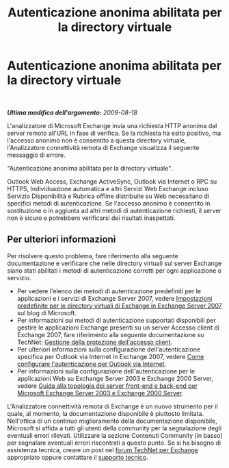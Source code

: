 ﻿---
title: Autenticazione anonima abilitata per la directory virtuale
TOCTitle: Autenticazione anonima abilitata per la directory virtuale
ms:assetid: ed0d4b63-43b8-4a06-bb01-ee7ec1fd9650
ms:mtpsurl: https://technet.microsoft.com/it-it/library/Dd439395(v=EXCHG.80)
ms:contentKeyID: 27341611
ms.date: 10/25/2013
mtps_version: v=EXCHG.80
_tocRel: dd439364(v=exchg.80)/toc.json
ms.translationtype: HT
---

# Autenticazione anonima abilitata per la directory virtuale

 

_**Ultima modifica dell'argomento:** 2009-08-18_

L'analizzatore di Microsoft Exchange invia una richiesta HTTP anonima dal server remoto all'URL in fase di verifica. Se la richiesta ha esito positivo, ma l'accesso anonimo non è consentito a questa directory virtuale, l'Analizzatore connettività remota di Exchange visualizza il seguente messaggio di errore.

"Autenticazione anonima abilitata per la directory virtuale".

Outlook Web Access, Exchange ActiveSync, Outlook via Internet o RPC su HTTPS, Individuazione automatica e altri Servizi Web Exchange incluso Servizio Disponibilità e Rubrica offline distribuite su Web necessitano di specifici metodi di autenticazione. Se l'accesso anonimo è consentito in sostituzione o in aggiunta ad altri metodi di autenticazione richiesti, il server non è sicuro e potrebbero verificarsi dei risultati inaspettati.

## Per ulteriori informazioni

Per risolvere questo problema, fare riferimento alla seguente documentazione e verificare che nelle directory virtuali sul server Exchange siano stati abilitati i metodi di autenticazione corretti per ogni applicazione o servizio.

  - Per vedere l'elenco dei metodi di autenticazione predefiniti per le applicazioni e i servizi di Exchange Server 2007, vedere [Impostazioni predefinite per le directory virtuali di Exchange in Exchange Server 2007](http://go.microsoft.com/fwlink/?linkid=161402) sul blog di Microsoft.  
  - Per informazioni sui metodi di autenticazione supportati disponibili per gestire le applicazioni Exchange presenti su un server Accesso client di Exchange 2007, fare riferimento alla seguente documentazione su TechNet: [Gestione della protezione dell'accesso client](http://go.microsoft.com/fwlink/?linkid=100585).  
  - Per ulteriori informazioni sulla configurazione dell'autenticazione specifica per Outlook via Internet in Exchange 2007, vedere [Come configurare l'autenticazione per Outlook via Internet](http://go.microsoft.com/fwlink/?linkid=161403).  
  - Per informazioni sulla configurazione dell'autenticazione per le applicazioni Web su Exchange Server 2003 e Exchange 2000 Server, vedere [Guida alla topologia dei server front-end e back-end per Microsoft Exchange Server 2003 e Exchange 2000 Server](http://go.microsoft.com/fwlink/?linkid=161404).  

L'Analizzatore connettività remota di Exchange è un nuovo strumento per il quale, al momento, la documentazione disponibile è piuttosto limitata. Nell'ottica di un continuo miglioramento della documentazione disponibile, Microsoft si affida a tutti gli utenti della community per la segnalazione degli eventuali errori rilevati. Utilizzare la sezione Contenuti Community (in basso) per segnalare eventuali errori riscontrati a questo punto. Se si ha bisogno di assistenza tecnica, creare un post nel [forum TechNet per Exchange](http://go.microsoft.com/fwlink/?linkid=73420) appropriato oppure contattare il [supporto tecnico](http://go.microsoft.com/fwlink/?linkid=8158).

